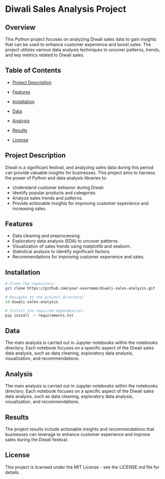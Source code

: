 # Diwali Sales Analysis Project

## Overview

This Python project focuses on analyzing Diwali sales data to gain insights that can be used to enhance customer experience and boost sales. The project utilizes various data analysis techniques to uncover patterns, trends, and key metrics related to Diwali sales.

## Table of Contents

- [Project Description](#project-description)
- [Features](#features)
- [Installation](#installation)
- [Data](#data)
- [Analysis](#analysis)
- [Results](#results)

- [License](#license)

## Project Description

Diwali is a significant festival, and analyzing sales data during this period can provide valuable insights for businesses. This project aims to harness the power of Python and data analysis libraries to:

- Understand customer behavior during Diwali.
- Identify popular products and categories.
- Analyze sales trends and patterns.
- Provide actionable insights for improving customer experience and increasing sales.

## Features

- Data cleaning and preprocessing.
- Exploratory data analysis (EDA) to uncover patterns.
- Visualization of sales trends using matplotlib and seaborn.
- Statistical analysis to identify significant factors.
- Recommendations for improving customer experience and sales.

## Installation

```bash
# Clone the repository:
git clone https://github.com/your-username/diwali-sales-analysis.git

# Navigate to the project directory:
cd diwali-sales-analysis

# Install the required dependencies:
pip install -r requirements.txt
```

## Data
The main analysis is carried out in Jupyter notebooks within the notebooks directory. Each notebook focuses on a specific aspect of the Diwali sales data analysis, such as data cleaning, exploratory data analysis, visualization, and recommendations.

## Analysis 
The main analysis is carried out in Jupyter notebooks within the notebooks directory. Each notebook focuses on a specific aspect of the Diwali sales data analysis, such as data cleaning, exploratory data analysis, visualization, and recommendations.

## Results 
The project results include actionable insights and recommendations that businesses can leverage to enhance customer experience and improve sales during the Diwali festival.

## License 
This project is licensed under the MIT License - see the LICENSE.md file for details.
